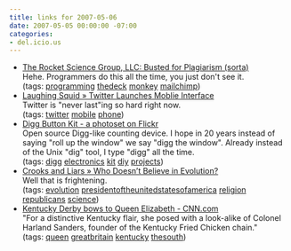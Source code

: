 ```yaml
---
title: links for 2007-05-06
date: 2007-05-05 00:00:00 -07:00
categories:
- del.icio.us
---
```


<ul class="delicious">
    <li>
        <div class="delicious-link"><a href="http://www.rocketsciencegroup.com/blog/2007/05/busted-for-plagiarism-sorta.html">The Rocket Science Group, LLC: Busted for Plagiarism (sorta)</a></div>
        <div class="delicious-extended">Hehe. Programmers do this all the time, you just don't see it.</div>
        <div class="delicious-tags">(tags: <a href="http://del.icio.us/torrez/programming">programming</a> <a href="http://del.icio.us/torrez/thedeck">thedeck</a> <a href="http://del.icio.us/torrez/monkey">monkey</a> <a href="http://del.icio.us/torrez/mailchimp">mailchimp</a>)</div>
    </li>
    <li>
        <div class="delicious-link"><a href="http://laughingsquid.com/twitter-twitter-launches-moblie-interface/">Laughing Squid » Twitter Launches Moblie Interface</a></div>
        <div class="delicious-extended">Twitter is "never last"ing so hard right now.</div>
        <div class="delicious-tags">(tags: <a href="http://del.icio.us/torrez/twitter">twitter</a> <a href="http://del.icio.us/torrez/mobile">mobile</a> <a href="http://del.icio.us/torrez/phone">phone</a>)</div>
    </li>
    <li>
        <div class="delicious-link"><a href="http://www.flickr.com/photos/universals/sets/72157600165690215/">Digg Button Kit - a photoset on Flickr</a></div>
        <div class="delicious-extended">Open source Digg-like counting device. I hope in 20 years instead of saying "roll up the window" we say "digg the window". Already instead of the Unix "dig" tool, I type "digg" all the time.</div>
        <div class="delicious-tags">(tags: <a href="http://del.icio.us/torrez/digg">digg</a> <a href="http://del.icio.us/torrez/electronics">electronics</a> <a href="http://del.icio.us/torrez/kit">kit</a> <a href="http://del.icio.us/torrez/diy">diy</a> <a href="http://del.icio.us/torrez/projects">projects</a>)</div>
    </li>
    <li>
        <div class="delicious-link"><a href="http://www.crooksandliars.com/2007/05/03/who-doesnt-believe-in-evolution/">Crooks and Liars » Who Doesn’t Believe in Evolution?</a></div>
        <div class="delicious-extended">Well that is frightening.</div>
        <div class="delicious-tags">(tags: <a href="http://del.icio.us/torrez/evolution">evolution</a> <a href="http://del.icio.us/torrez/presidentoftheunitedstatesofamerica">presidentoftheunitedstatesofamerica</a> <a href="http://del.icio.us/torrez/religion">religion</a> <a href="http://del.icio.us/torrez/republicans">republicans</a> <a href="http://del.icio.us/torrez/science">science</a>)</div>
    </li>
    <li>
        <div class="delicious-link"><a href="http://www.cnn.com/2007/US/05/05/queen.derby.ap/index.html">Kentucky Derby bows to Queen Elizabeth - CNN.com</a></div>
        <div class="delicious-extended">"For a distinctive Kentucky flair, she posed with a look-alike of Colonel Harland Sanders, founder of the Kentucky Fried Chicken chain."</div>
        <div class="delicious-tags">(tags: <a href="http://del.icio.us/torrez/queen">queen</a> <a href="http://del.icio.us/torrez/greatbritain">greatbritain</a> <a href="http://del.icio.us/torrez/kentucky">kentucky</a> <a href="http://del.icio.us/torrez/thesouth">thesouth</a>)</div>
    </li>
</ul>
